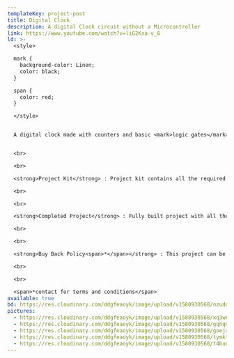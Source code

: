 ```yaml
---
templateKey: project-post
title: Digital Clock
description: A digital Clock circuit without a Microcontroller
link: https://www.youtube.com/watch?v=liG2Ksa-v_8
ld: >-
  <style>

  mark { 
    background-color: Linen;
    color: black;
  }

  span {
    color: red;
  }

  </style>


  A digital clock made with counters and basic <mark>logic gates</mark>. The cicuit contains a frequency generator to generate clock pulse, a <mark>7 segment dispaly</mark> ciruit, a logic detector circuit, and a debouncer circuit. The frequency generator increment the counter every one second then the counter displays the corresponding clock count and a <mark>AND</mark> gate compare a logic to format the time we see. In this project you can learn: logic gates, counters, 7 segment display drivers, debouncer circuit.


  <br>

  <br>

  <strong>Project Kit</strong> : Project kit contains all the required components, circuit diagrams, codes and documentation for the build will be provided (Guidance available)<span>*</span>.

  <br>

  <br>

  <strong>Completed Project</strong> : Fully built project with all the necessary documentation for the report.

  <br>

  <br>

  <strong>Buy Back Policy<span>*</span></strong> : This project can be resold to us.

  <br>

  <br>

  <span>*contact for terms and conditions</span>
available: true
bd: https://res.cloudinary.com/ddgfeaoyk/image/upload/v1580930568/nzudotl1epmtvkyyguy7.png
pictures:
  - https://res.cloudinary.com/ddgfeaoyk/image/upload/v1580930568/xq3w6n6k62ojzsetznfa.jpg
  - https://res.cloudinary.com/ddgfeaoyk/image/upload/v1580930568/gqnqvwlqfnnxqkffpgwl.jpg
  - https://res.cloudinary.com/ddgfeaoyk/image/upload/v1580930568/goejra4shufidzmh1tod.jpg
  - https://res.cloudinary.com/ddgfeaoyk/image/upload/v1580930568/tymktlqccjugenegupng.jpg
  - https://res.cloudinary.com/ddgfeaoyk/image/upload/v1580930568/t4buqpzspi2l9q6affdp.jpg
---
```

